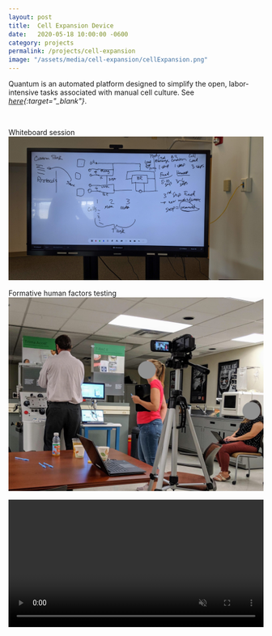 ```yaml
---
layout: post
title:  Cell Expansion Device
date:   2020-05-18 10:00:00 -0600
category: projects
permalink: /projects/cell-expansion
image: "/assets/media/cell-expansion/cellExpansion.png"
---
```

Quantum is an automated platform designed to simplify the open, labor-intensive tasks associated with manual cell culture. See *[here](https://www.terumobct.com/quantum "Open Terumo Site"){:target="_blank"}*.  

<br>

Whiteboard session
![Whiteboard session](/assets/media/cell-expansion/IMG_20191216_151452.jpg)  

Formative human factors testing
![Human factors sesstion](/assets/media/cell-expansion/IMG_20190805_104650.jpg)  

<video width="100%" height="auto" controls muted>
  <source src="/assets/media/cell-expansion/cellExpansionDisplayTest.mp4" type="video/mp4">
  Your browser does not support the video tag.
</video>